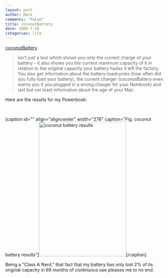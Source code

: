 ```yaml
--- 
layout: post
author: Mark
comments: "false"
title: coconutBattery
date: 2008-7-18
categories: life
---
```

<a title="coconutBattery" href="http://www.coconut-flavour.com/coconutbattery/">coconutBattery</a>
<blockquote><span>isn't just a tool which shows you only the current charge of your battery - it also shows you the </span><span>current maximum capacity</span><span> of it in relation to the </span><span>original capacity your battery had</span><span>as it left the factory.
You also get information about the </span><span>battery-loadcycles</span><span> (how often did you fully load your battery), the current charger (coconutBattery even warns you if you plugged in a wrong charger for your Notebook) and last but not least information about the </span><span>age of your Mac</span><span>.</span></blockquote>
Here are the results for my Powerbook:

 

[caption id="" align="aligncenter" width="276" caption="Fig. coconut battery results"]<img class=" " title="69 months and still strong" src="http://zanshin.net/images/coconutBattery.png" alt="coconut battery results" width="276" height="426" />[/caption]

Being a "Class A Nerd," that fact that my battery has only lost 2% of its original capacity in 69 months of continuous use pleases me to no end.
